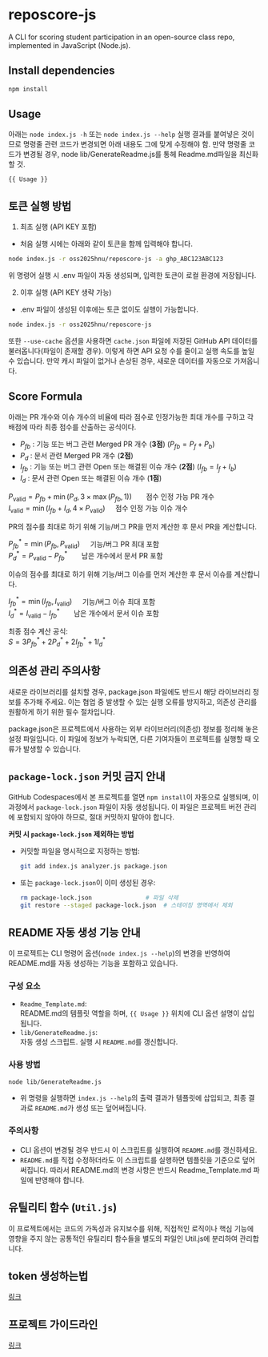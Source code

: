 # reposcore-js
A CLI for scoring student participation in an open-source class repo, implemented in JavaScript (Node.js).

## Install dependencies
```bash
npm install
```

## Usage
아래는 `node index.js -h` 또는 `node index.js --help` 실행 결과를 붙여넣은 것이므로
명령줄 관련 코드가 변경되면 아래 내용도 그에 맞게 수정해야 함.
만약 명령줄 코드가 변경될 경우, node lib/GenerateReadme.js를 통헤 Readme.md파일을 최신화 할 것.

```
{{ Usage }}
```

## 토큰 실행 방법

1. 최초 실행 (API KEY 포함)
- 처음 실행 시에는 아래와 같이 토큰을 함께 입력해야 합니다.
```bash
node index.js -r oss2025hnu/reposcore-js -a ghp_ABC123ABC123
```
위 명령어 실행 시 .env 파일이 자동 생성되며, 입력한 토큰이 로컬 환경에 저장됩니다.

2. 이후 실행 (API KEY 생략 가능)
- .env 파일이 생성된 이후에는 토큰 없이도 실행이 가능합니다.
```bash
node index.js -r oss2025hnu/reposcore-js
```
또한 `--use-cache` 옵션을 사용하면 `cache.json` 파일에 저장된 GitHub API 데이터를 불러옵니다(파일이 존재할 경우). 
이렇게 하면 API 요청 수를 줄이고 실행 속도를 높일 수 있습니다. 
만약 캐시 파일이 없거나 손상된 경우, 새로운 데이터를 자동으로 가져옵니다.

## Score Formula
아래는 PR 개수와 이슈 개수의 비율에 따라 점수로 인정가능한 최대 개수를 구하고 각 배점에 따라 최종 점수를 산출하는 공식이다.

- $P_{fb}$ : 기능 또는 버그 관련 Merged PR 개수 (**3점**) ($P_{fb} = P_f + P_b$)  
- $P_d$ : 문서 관련 Merged PR 개수 (**2점**)  
- $I_{fb}$ : 기능 또는 버그 관련 Open 또는 해결된 이슈 개수 (**2점**) ($I_{fb} = I_f + I_b$)  
- $I_d$ : 문서 관련 Open 또는 해결된 이슈 개수 (**1점**)

$P_{\text{valid}} = P_{fb} + \min(P_d, 3 \times \max(P_{fb},1)) ~~\quad$ 점수 인정 가능 PR 개수\
$I_{\text{valid}} = \min(I_{fb} + I_d, 4 \times P_{\text{valid}}) \quad$ 점수 인정 가능 이슈 개수

PR의 점수를 최대로 하기 위해 기능/버그 PR을 먼저 계산한 후 문서 PR을 계산합니다.

$P_{fb}^* = \min(P_{fb}, P_{\text{valid}}) \quad$ 기능/버그 PR 최대 포함\
$P_d^* = P_{\text{valid}} - P_{fb}^* ~~\quad$ 남은 개수에서 문서 PR 포함

이슈의 점수를 최대로 하기 위해 기능/버그 이슈를 먼저 계산한 후 문서 이슈를 계산합니다.

$I_{fb}^* = \min(I_{fb}, I_{\text{valid}}) \quad$ 기능/버그 이슈 최대 포함\
$I_d^* = I_{\text{valid}} - I_{fb}^* ~~\quad$ 남은 개수에서 문서 이슈 포함

최종 점수 계산 공식:\
$S = 3P_{fb}^* + 2P_d^* + 2I_{fb}^* + 1I_d^*$

## 의존성 관리 주의사항
새로운 라이브러리를 설치할 경우, package.json 파일에도 반드시 해당 라이브러리 정보를 추가해 주세요.
이는 협업 중 발생할 수 있는 실행 오류를 방지하고, 의존성 관리를 원활하게 하기 위한 필수 절차입니다.

package.json은 프로젝트에서 사용하는 외부 라이브러리(의존성) 정보를 정리해 놓은 설정 파일입니다.
이 파일에 정보가 누락되면, 다른 기여자들이 프로젝트를 실행할 때 오류가 발생할 수 있습니다.

## `package-lock.json` 커밋 금지 안내
GitHub Codespaces에서 본 프로젝트를 열면 `npm install`이 자동으로 실행되며, 이 과정에서 `package-lock.json` 파일이 자동 생성됩니다.
이 파일은 프로젝트 버전 관리에 포함되지 않아야 하므로, 절대 커밋하지 말아야 합니다.

**커밋 시 `package-lock.json` 제외하는 방법**

- 커밋할 파일을 명시적으로 지정하는 방법:

    ```bash
    git add index.js analyzer.js package.json
    ```
- 또는 `package-lock.json`이 이미 생성된 경우:

    ```bash
    rm package-lock.json               # 파일 삭제
    git restore --staged package-lock.json  # 스테이징 영역에서 제외
    ```
## README 자동 생성 기능 안내

이 프로젝트는 CLI 명령어 옵션(`node index.js --help`)의 변경을 반영하여 README.md를 자동 생성하는 기능을 포함하고 있습니다.

### 구성 요소

- `Readme_Template.md`:  
  README.md의 템플릿 역할을 하며, `{{ Usage }}` 위치에 CLI 옵션 설명이 삽입됩니다.
- `lib/GenerateReadme.js`:  
  자동 생성 스크립트. 실행 시 `README.md`를 갱신합니다.

### 사용 방법

```bash
node lib/GenerateReadme.js
```

- 위 명령을 실행하면 `index.js --help`의 출력 결과가 템플릿에 삽입되고, 최종 결과로 `README.md`가 생성 또는 덮어써집니다.

### 주의사항

- CLI 옵션이 변경될 경우 반드시 이 스크립트를 실행하여 `README.md`를 갱신하세요.
- `README.md`를 직접 수정하더라도 이 스크립트를 실행하면 템플릿을 기준으로 덮어써집니다. 따라서 README.md의 변경 사항은 반드시 Readme_Template.md 파일에 반영해야 합니다.

## 유틸리티 함수 (`Util.js`)
이 프로젝트에서는 코드의 가독성과 유지보수를 위해, 직접적인 로직이나 핵심 기능에 영향을 주지 않는 공통적인 유틸리티 함수들을 별도의 파일인 Util.js에 분리하여 관리합니다.

## token 생성하는법
[링크](docs/token_guide.md)

## 프로젝트 가이드라인
[링크](docs/project_guidelines.md)